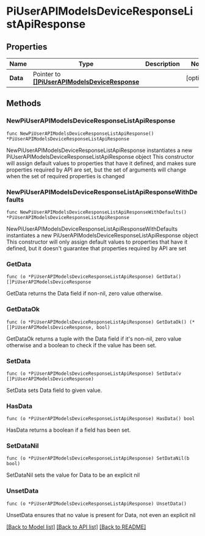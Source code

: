 # PiUserAPIModelsDeviceResponseListApiResponse

## Properties

Name | Type | Description | Notes
------------ | ------------- | ------------- | -------------
**Data** | Pointer to [**[]PiUserAPIModelsDeviceResponse**](PiUserAPIModelsDeviceResponse.md) |  | [optional] 

## Methods

### NewPiUserAPIModelsDeviceResponseListApiResponse

`func NewPiUserAPIModelsDeviceResponseListApiResponse() *PiUserAPIModelsDeviceResponseListApiResponse`

NewPiUserAPIModelsDeviceResponseListApiResponse instantiates a new PiUserAPIModelsDeviceResponseListApiResponse object
This constructor will assign default values to properties that have it defined,
and makes sure properties required by API are set, but the set of arguments
will change when the set of required properties is changed

### NewPiUserAPIModelsDeviceResponseListApiResponseWithDefaults

`func NewPiUserAPIModelsDeviceResponseListApiResponseWithDefaults() *PiUserAPIModelsDeviceResponseListApiResponse`

NewPiUserAPIModelsDeviceResponseListApiResponseWithDefaults instantiates a new PiUserAPIModelsDeviceResponseListApiResponse object
This constructor will only assign default values to properties that have it defined,
but it doesn't guarantee that properties required by API are set

### GetData

`func (o *PiUserAPIModelsDeviceResponseListApiResponse) GetData() []PiUserAPIModelsDeviceResponse`

GetData returns the Data field if non-nil, zero value otherwise.

### GetDataOk

`func (o *PiUserAPIModelsDeviceResponseListApiResponse) GetDataOk() (*[]PiUserAPIModelsDeviceResponse, bool)`

GetDataOk returns a tuple with the Data field if it's non-nil, zero value otherwise
and a boolean to check if the value has been set.

### SetData

`func (o *PiUserAPIModelsDeviceResponseListApiResponse) SetData(v []PiUserAPIModelsDeviceResponse)`

SetData sets Data field to given value.

### HasData

`func (o *PiUserAPIModelsDeviceResponseListApiResponse) HasData() bool`

HasData returns a boolean if a field has been set.

### SetDataNil

`func (o *PiUserAPIModelsDeviceResponseListApiResponse) SetDataNil(b bool)`

 SetDataNil sets the value for Data to be an explicit nil

### UnsetData
`func (o *PiUserAPIModelsDeviceResponseListApiResponse) UnsetData()`

UnsetData ensures that no value is present for Data, not even an explicit nil

[[Back to Model list]](../README.md#documentation-for-models) [[Back to API list]](../README.md#documentation-for-api-endpoints) [[Back to README]](../README.md)


